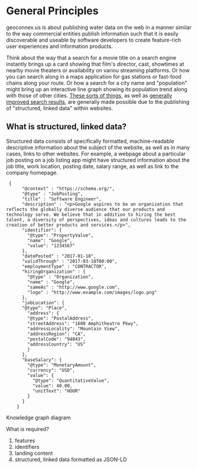 # General Principles

geoconnex.us is about publishing water data on the web in a manner similar to the way commercial entities publish information such that it is easily discoverable and useable by software developers to create feature-rich user experiences and information products. 

Think about the way that a search for a movie title on a search engine instantly brings up a card showing that film's director, cast, showtimes at nearby movie theaters or availability on variou streaming platforms. Or how you can search along in a maps application for gas stations or fast-food chains along your route. Or how a search for a city name and "population" might bring up an interactive line graph showing its population trend along with those of other cities. [These sorts of things](https://developers.google.com/search/docs/advanced/structured-data/search-gallery), as well as [generally improved search results](https://en.wikipedia.org/wiki/Search_engine_optimization), are generally made possible due to the publishing of "structured, linked data" within websites.

## What is structured, linked data?
Structured data consists of specifically formatted, machine-readable descriptive information about the subject of the website, as well as in many cases, links to other websites. For example, a webpage about a particular job posting on a job listing app might have structured information about the job title, work location, posting date, salary range, as well as link to the company homepage. 

```{toggle} Click the button to reveal example json-ld
 {
      "@context" : "https://schema.org/",
      "@type" : "JobPosting",
      "title" : "Software Engineer",
      "description" : "<p>Google aspires to be an organization that reflects the globally diverse audience that our products and technology serve. We believe that in addition to hiring the best talent, a diversity of perspectives, ideas and cultures leads to the creation of better products and services.</p>",
      "identifier": {
        "@type": "PropertyValue",
        "name": "Google",
        "value": "1234567"
      },
      "datePosted" : "2017-01-18",
      "validThrough" : "2017-03-18T00:00",
      "employmentType" : "CONTRACTOR",
      "hiringOrganization" : {
        "@type" : "Organization",
        "name" : "Google",
        "sameAs" : "http://www.google.com",
        "logo" : "http://www.example.com/images/logo.png"
      },
      "jobLocation": {
      "@type": "Place",
        "address": {
        "@type": "PostalAddress",
        "streetAddress": "1600 Amphitheatre Pkwy",
        "addressLocality": "Mountain View",
        "addressRegion": "CA",
        "postalCode": "94043",
        "addressCountry": "US"
        }
      },
      "baseSalary": {
        "@type": "MonetaryAmount",
        "currency": "USD",
        "value": {
          "@type": "QuantitativeValue",
          "value": 40.00,
          "unitText": "HOUR"
        }
      }
    }
```

Knowledge graph diagram

What is required?

1. features
2. identifiers
3. landing content
4. structured, linked data formatted as JSON-LD
